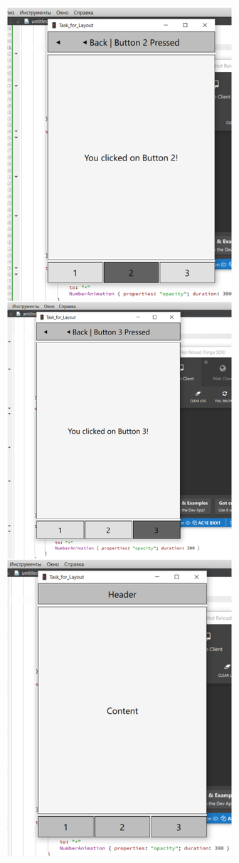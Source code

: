 ![Screenshot](https://github.com/Mishanya666/qml/blob/main/qml_5/task_2/2024-12-17_04-28-45.png)
![Screenshot](https://github.com/Mishanya666/qml/blob/main/qml_5/task_2/2024-12-17_04-28-49.png)
![Screenshot](https://github.com/Mishanya666/qml/blob/main/qml_5/task_2/2024-12-17_04-28-51.png)
